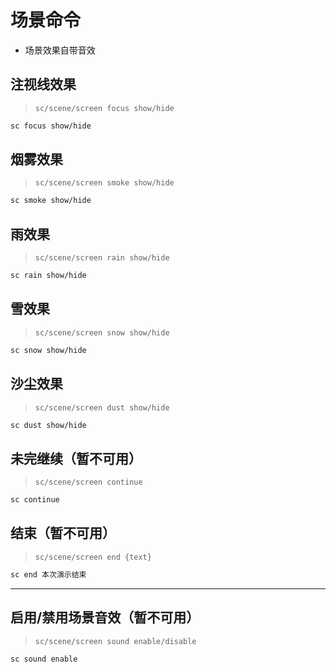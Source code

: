 # 场景命令

- 场景效果自带音效

## 注视线效果

> `sc/scene/screen focus show/hide`

```txt
sc focus show/hide
```

## 烟雾效果

> `sc/scene/screen smoke show/hide`

```txt
sc smoke show/hide
```

## 雨效果

> `sc/scene/screen rain show/hide`

```txt
sc rain show/hide
```

## 雪效果

> `sc/scene/screen snow show/hide`

```txt
sc snow show/hide
```

## 沙尘效果

> `sc/scene/screen dust show/hide`

```txt
sc dust show/hide
```

## 未完继续（暂不可用）

> `sc/scene/screen continue`

```txt
sc continue
```

## 结束（暂不可用）

> `sc/scene/screen end {text}`

```txt
sc end 本次演示结束
```

---

## 启用/禁用场景音效（暂不可用）

> `sc/scene/screen sound enable/disable`

```txt
sc sound enable
```
